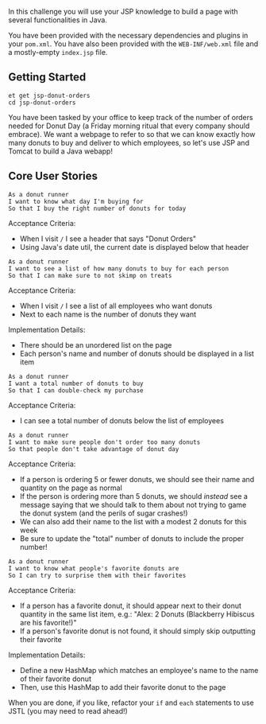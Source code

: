 In this challenge you will use your JSP knowledge to build a page with several functionalities in Java.

You have been provided with the necessary dependencies and plugins in your `pom.xml`. You have also been provided with the `WEB-INF/web.xml` file and a mostly-empty `index.jsp` file.

## Getting Started

```no-highlight
et get jsp-donut-orders
cd jsp-donut-orders
```

You have been tasked by your office to keep track of the number of orders needed for Donut Day (a Friday morning ritual that every company should embrace). We want a webpage to refer to so that we can know exactly how many donuts to buy and deliver to which employees, so let's use JSP and Tomcat to build a Java webapp!

## Core User Stories


```no-highlight
As a donut runner
I want to know what day I'm buying for
So that I buy the right number of donuts for today
```

Acceptance Criteria:

- When I visit `/` I see a header that says "Donut Orders"
- Using Java's date util, the current date is displayed below that header


```no-highlight
As a donut runner
I want to see a list of how many donuts to buy for each person
So that I can make sure to not skimp on treats
```

Acceptance Criteria:

- When I visit `/` I see a list of all employees who want donuts
- Next to each name is the number of donuts they want

Implementation Details:

- There should be an unordered list on the page
- Each person's name and number of donuts should be displayed in a list item


```no-highlight
As a donut runner
I want a total number of donuts to buy
So that I can double-check my purchase
```

Acceptance Criteria:

- I can see a total number of donuts below the list of employees


```no-highlight
As a donut runner
I want to make sure people don't order too many donuts
So that people don't take advantage of donut day
```

Acceptance Criteria:

- If a person is ordering 5 or fewer donuts, we should see their name and quantity on the page as normal
- If the person is ordering more than 5 donuts, we should _instead_ see a message saying that we should talk to them about not trying to game the donut system (and the perils of sugar crashes!)
- We can also add their name to the list with a modest 2 donuts for this week
- Be sure to update the "total" number of donuts to include the proper number!


```no-highlight
As a donut runner
I want to know what people's favorite donuts are
So I can try to surprise them with their favorites
```

Acceptance Criteria:

- If a person has a favorite donut, it should appear next to their donut quantity in the same list item, e.g.: "Alex: 2 Donuts (Blackberry Hibiscus are his favorite!)"
- If a person's favorite donut is not found, it should simply skip outputting their favorite

Implementation Details:

- Define a new HashMap which matches an employee's name to the name of their favorite donut
- Then, use this HashMap to add their favorite donut to the page

When you are done, if you like, refactor your `if` and `each` statements to use JSTL (you may need to read ahead!)